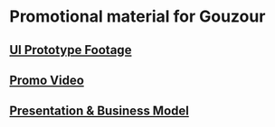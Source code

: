 # Promotional material for Gouzour
## [UI Prototype Footage](https://drive.google.com/file/d/18W8BxA1jqsGNQpxcBnzOr0EplmhlXGUm/view?usp=sharing)
## [Promo Video](https://drive.google.com/drive/folders/17fjqGrsr0GOUCOY82A-dxjKRrZppJ3T3?usp=drive_link)
## [Presentation & Business Model](https://drive.google.com/file/d/15djr7T28PoqGFQTV2NcZUGqhd95xBm4Y/view?usp=sharing)

